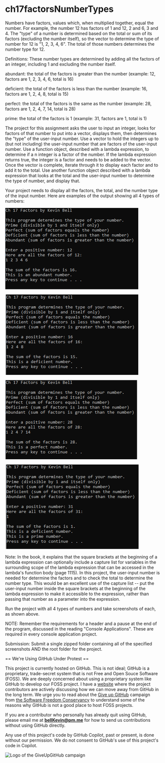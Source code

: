 # ch17factorsNumberTypes

Numbers have factors, values which, when multiplied together, equal the number. For example, the number 12 has factors of 1 and 12, 2 and 6, 3 and 4. The "type" of a number is determined based on the total or sum of its factors (excluding the number itself), so the vector to determine the type of number for 12 is "1, 2, 3, 4, 6". The total of those numbers determines the number type for 12.

Definitions: These number types are determined by adding all the factors of an integer, including 1 and excluding the number itself.

abundant: the total of the factors is greater than the number (example: 12, factors are 1, 2, 3, 4, 6, total is 16)

deficient: the total of the factors is less than the number (example: 16, factors are 1, 2, 4, 8, total is 15)

perfect: the total of the factors is the same as the number (example: 28, factors are 1, 2, 4, 7, 14, total is 28)

prime: the total of the factors is 1 (example: 31, factors are 1, total is 1)

The project for this assignment asks the user to input an integer, looks for factors of that number to put into a vector, displays them, then determines the "type" of the user-input number. Use a vector to hold the integers up to (but not including) the user-input number that are factors of the user-input number. Use a function object, described with a lambda expression, to determine if a n integer is a factor of the number. If the lambda expression returns true, the integer is a factor and needs to be added to the vector. Once the vector is complete, iterate through it to display each factor and to add it to the total. Use another function object described with a lambda expression that looks at the total and the user-input number to determine the type of number, and display that.

Your project needs to display all the factors, the total, and the number type of the input number. Here are examples of the output showing all 4 types of numbers:     

![ch17-numType-abundant.PNG](https://github.com/bell-kevin/ch17factorsNumberTypes/blob/main/factorsNumberTypes/abundant.PNG)

![ch17-numType-deficient.PNG](https://github.com/bell-kevin/ch17factorsNumberTypes/blob/main/factorsNumberTypes/deficient.PNG)

![ch17-numType-perfect.PNG](https://github.com/bell-kevin/ch17factorsNumberTypes/blob/main/factorsNumberTypes/perfect.PNG)

![ch17-numType-prime.PNG](https://github.com/bell-kevin/ch17factorsNumberTypes/blob/main/factorsNumberTypes/prime.PNG)

Note: In the book, it explains that the square brackets at the beginning of a lambda expression can optionally include a capture list for variables in the surrounding scope of the lambda expression that can be accessed in the lambda's function body (page 1115). In this project, the user-input number is needed for determine the factors and to check the total to determine the number type. This would be an excellent use of the capture list -- put the user-input number inside the square brackets at the beginning of the lambda expression to make it accessible to the expression, rather than passing that number as a parameter into the expression.

 

Run the project with all 4 types of numbers and take screenshots of each, as shown above.

 

NOTE: Remember the requirements for a header and a pause at the end of the program, discussed in the reading "Console Applications". These are required in every console application project.

Submission: Submit a single zipped folder containing all of the specified screenshots AND the root folder for the project.

== We're Using GitHub Under Protest ==

This project is currently hosted on GitHub.  This is not ideal; GitHub is a
proprietary, trade-secret system that is not Free and Open Souce Software
(FOSS).  We are deeply concerned about using a proprietary system like GitHub
to develop our FOSS project. I have a [website](https://bellKevin.me) where the
project contributors are actively discussing how we can move away from GitHub
in the long term.  We urge you to read about the [Give up GitHub](https://GiveUpGitHub.org) campaign 
from [the Software Freedom Conservancy](https://sfconservancy.org) to understand some of the reasons why GitHub is not 
a good place to host FOSS projects.

If you are a contributor who personally has already quit using GitHub, please
email me at **bellKevin@pm.me** for how to send us contributions without
using GitHub directly.

Any use of this project's code by GitHub Copilot, past or present, is done
without our permission.  We do not consent to GitHub's use of this project's
code in Copilot.

![Logo of the GiveUpGitHub campaign](https://sfconservancy.org/img/GiveUpGitHub.png)
